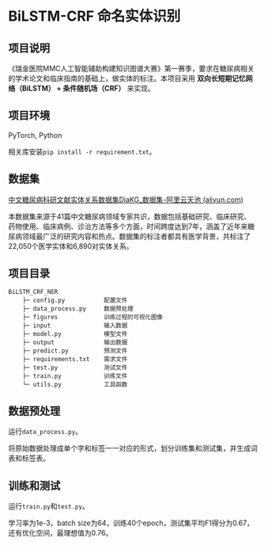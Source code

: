 # BiLSTM-CRF 命名实体识别

## 项目说明

《瑞金医院MMC人工智能辅助构建知识图谱大赛》第一赛季，要求在糖尿病相关的学术论文和临床指南的基础上，做实体的标注。本项目采用 <b>双向长短期记忆网络（BiLSTM） + 条件随机场（CRF）</b> 来实现。

## 项目环境

PyTorch, Python

相关库安装`pip install -r requirement.txt`。

## 数据集

[中文糖尿病科研文献实体关系数据集DiaKG_数据集-阿里云天池 (aliyun.com)](https://tianchi.aliyun.com/dataset/88836)

本数据集来源于41篇中文糖尿病领域专家共识，数据包括基础研究、临床研究、药物使用、临床病例、诊治方法等多个方面，时间跨度达到7年，涵盖了近年来糖尿病领域最广泛的研究内容和热点。数据集的标注者都具有医学背景，共标注了22,050个医学实体和6,890对实体关系。

## 项目目录

```
BiLSTM_CRF_NER
    ├─ config.py           配置文件
    ├─ data_process.py     数据预处理
    ├─ figures             训练过程的可视化图像
    ├─ input               输入数据
    ├─ model.py            模型文件
    ├─ output              输出数据
    ├─ predict.py          预测文件
    ├─ requirements.txt    需求文件
    ├─ test.py             测试文件
    ├─ train.py            训练文件
    └─ utils.py            工具函数
```

## 数据预处理

运行`data_process.py`。

将原始数据处理成单个字和标签一一对应的形式，划分训练集和测试集，并生成词表和标签表。

## 训练和测试

运行`train.py`和`test.py`。

学习率为1e-3，batch size为64，训练40个epoch，测试集平均F1得分为0.67，还有优化空间，最理想值为0.76。

